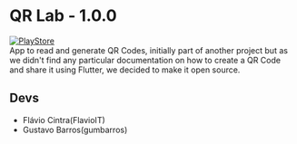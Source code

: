 # QR Lab - 1.0.0
<a href="https://play.google.com/store/apps/details?id=br.com.barros.qrlab">![PlayStore](https://play.google.com/intl/en_us/badges/static/images/badges/en_badge_web_generic.png)</a>
<br/>
App to read and generate QR Codes, initially part of another project but as we didn't find any particular documentation on how to create a QR Code and share it using Flutter, we decided to make it open source.

## Devs

- Flávio Cintra(FlavioIT)
- Gustavo Barros(gumbarros)
